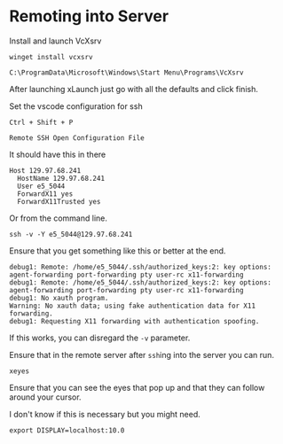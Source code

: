 # Remoting into Server

Install and launch VcXsrv
```
winget install vcxsrv

C:\ProgramData\Microsoft\Windows\Start Menu\Programs\VcXsrv
```
After launching xLaunch just go with all the defaults and click finish.


Set the vscode configuration for ssh

```
Ctrl + Shift + P

Remote SSH Open Configuration File
```

It should have this in there
```
Host 129.97.68.241
  HostName 129.97.68.241
  User e5_5044
  ForwardX11 yes
  ForwardX11Trusted yes
```

Or from the command line.

```
ssh -v -Y e5_5044@129.97.68.241
```

Ensure that you get something like this or better at the end.
```
debug1: Remote: /home/e5_5044/.ssh/authorized_keys:2: key options: agent-forwarding port-forwarding pty user-rc x11-forwarding
debug1: Remote: /home/e5_5044/.ssh/authorized_keys:2: key options: agent-forwarding port-forwarding pty user-rc x11-forwarding
debug1: No xauth program.
Warning: No xauth data; using fake authentication data for X11 forwarding.
debug1: Requesting X11 forwarding with authentication spoofing.
```

If this works, you can disregard the `-v` parameter.

Ensure that in the remote server after `ssh`ing into the server you can run.
```
xeyes
```

Ensure that you can see the eyes that pop up and that they can follow around your cursor.


I don't know if this is necessary but you might need.
```
export DISPLAY=localhost:10.0
```
